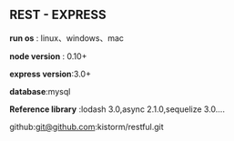 ## **REST - EXPRESS**

  


**run os** : linux、windows、mac

**node version** : 0.10+

**express version**:3.0+

**database**:mysql

**Reference library** :lodash 3.0,async 2.1.0,sequelize 3.0....

  


  


github:git@github.com:kistorm/restful.git

